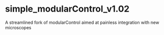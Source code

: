 # simple_modularControl_v1.02
A streamlined fork of modularControl aimed at painless integration with new microscopes
